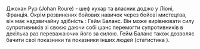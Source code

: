 Джохан Рур (Johan Roure) - шеф кухар та власник доджо у Ліоні, Франція. Окрім розвинених бойових навичок через бойові мистецтва, він має надзвичайну здібність : Гейм Баланс. Він може вирівнювати силу супротивників зі своєю даючи собі шанс перемогти супротивників в декілька раз переважаючих його за силою. Гейм Баланс також дозволяє бачити свої показники та показники інших людей (статистика ).